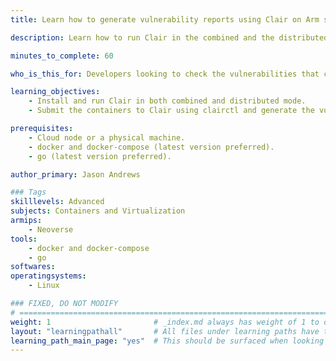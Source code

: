 ```yaml
---
title: Learn how to generate vulnerability reports using Clair on Arm servers

description: Learn how to run Clair in the combined and the distributed mode, submit the containers to Clair and generate the Vulnerability report that can affect the content.

minutes_to_complete: 60

who_is_this_for: Developers looking to check the vulnerabilities that can affect their containers.

learning_objectives:
    - Install and run Clair in both combined and distributed mode.
    - Submit the containers to Clair using clairctl and generate the vulnerability report.

prerequisites:
    - Cloud node or a physical machine.
    - docker and docker-compose (latest version preferred).
    - go (latest version preferred).

author_primary: Jason Andrews

### Tags
skilllevels: Advanced
subjects: Containers and Virtualization
armips:
    - Neoverse
tools:
    - docker and docker-compose
    - go
softwares:
operatingsystems:
    - Linux

### FIXED, DO NOT MODIFY
# ================================================================================
weight: 1                       # _index.md always has weight of 1 to order correctly
layout: "learningpathall"       # All files under learning paths have this same wrapper
learning_path_main_page: "yes"  # This should be surfaced when looking for related content. Only set for _index.md of learning path content.
---
```

